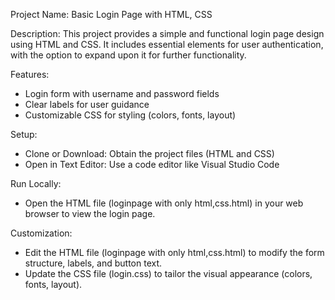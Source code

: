 Project Name: Basic Login Page with HTML, CSS

Description:
This project provides a simple and functional login page design using HTML and CSS. It includes essential elements for user authentication, with the option to expand upon it for further functionality.

Features:
- Login form with username and password fields
- Clear labels for user guidance
- Customizable CSS for styling (colors, fonts, layout)

Setup:
- Clone or Download: Obtain the project files (HTML and CSS)
- Open in Text Editor: Use a code editor like Visual Studio Code

Run Locally:
- Open the HTML file (loginpage with only html,css.html) in your web browser to view the login page.

Customization:
- Edit the HTML file (loginpage with only html,css.html) to modify the form structure, labels, and button text.
- Update the CSS file (login.css) to tailor the visual appearance (colors, fonts, layout).
